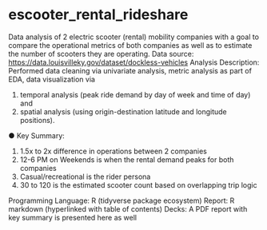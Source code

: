 # escooter_rental_rideshare
Data analysis of 2 electric scooter (rental) mobility companies with a goal to compare the operational metrics of both companies as well as to estimate the number of scooters they are operating. 
Data source: https://data.louisvilleky.gov/dataset/dockless-vehicles
Analysis Description: Performed data cleaning via univariate analysis, metric analysis as part of EDA, data visualization via 
1) temporal analysis (peak ride demand by day of week and time of day) and 
2) spatial analysis (using origin-destination latitude and longitude positions).

● Key Summary:
1) 1.5x to 2x difference in operations between 2 companies
2) 12-6 PM on Weekends is when the rental demand peaks for both companies
3) Casual/recreational is the rider persona
4) 30 to 120 is the estimated scooter count based on overlapping trip logic

Programming Language: R (tidyverse package ecosystem)
Report: R markdown (hyperlinked with table of contents)
Decks: A PDF report with key summary is presented here as well
